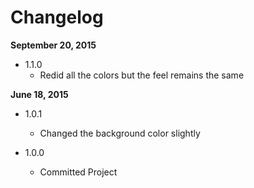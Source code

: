 Changelog
=========

**September 20, 2015**
+ 1.1.0
  + Redid all the colors but the feel remains the same

**June 18, 2015**
+ 1.0.1
  + Changed the background color slightly

+ 1.0.0
  + Committed Project
